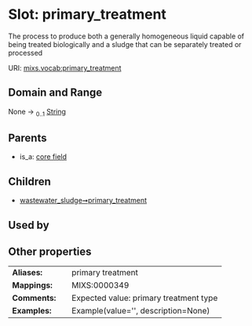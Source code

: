 
# Slot: primary_treatment


The process to produce both a generally homogeneous liquid capable of being treated biologically and a sludge that can be separately treated or processed

URI: [mixs.vocab:primary_treatment](https://w3id.org/mixs/vocab/primary_treatment)


## Domain and Range

None &#8594;  <sub>0..1</sub> [String](types/String.md)

## Parents

 *  is_a: [core field](core_field.md)

## Children

 *  [wastewater_sludge➞primary_treatment](wastewater_sludge_primary_treatment.md)

## Used by


## Other properties

|  |  |  |
| --- | --- | --- |
| **Aliases:** | | primary treatment |
| **Mappings:** | | MIXS:0000349 |
| **Comments:** | | Expected value: primary treatment type |
| **Examples:** | | Example(value='', description=None) |

